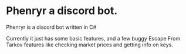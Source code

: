 # Phenryr a discord bot.

Phenryr is a discord bot written in C#

Currently it just has some basic features, and a few buggy Escape From Tarkov features like checking market prices and getting info on 
keys.
